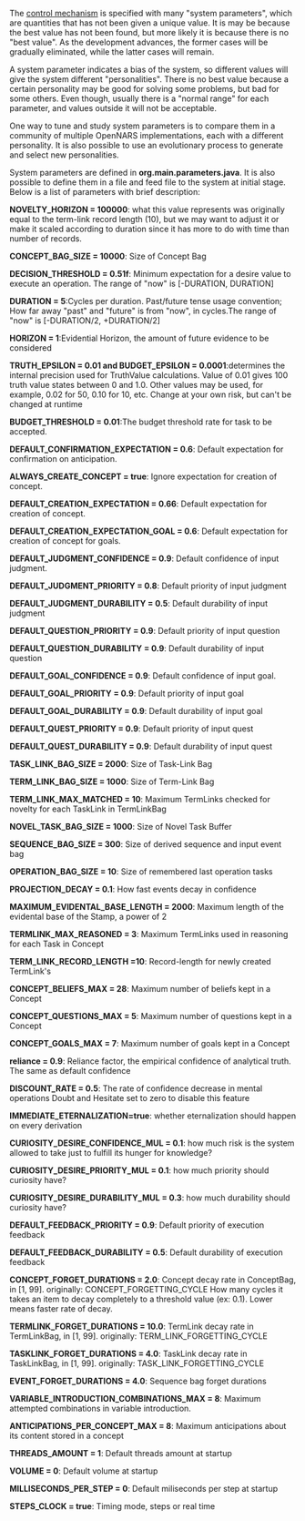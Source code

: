 The [control mechanism](https://github.com/opennars/opennars/wiki/Inference-Control) is specified with many "system parameters", which are quantities that has not been given a unique value. It is may be because the best value has not been found, but more likely it is because there is no "best value". As the development advances, the former cases will be gradually eliminated, while the latter cases will remain.

A system parameter indicates a bias of the system, so different values will give the system different "personalities". There is no best value because a certain personality may be good for solving some problems, but bad for some others. Even though, usually there is a "normal range" for each parameter, and values outside it will not be acceptable.

One way to tune and study system parameters is to compare them in a community of multiple OpenNARS implementations, each with a different personality. It is also possible to use an evolutionary process to generate and select new personalities.

System parameters are defined in **org.main.parameters.java**. It is also possible to define them in a file and feed file to the system at initial stage. Below is a list of parameters with brief description:

**NOVELTY_HORIZON = 100000**: what this value represents was originally equal to the term-link record length (10), but we may want to adjust it or make it scaled according to duration since it has more to do with time than number of records.<br/>

**CONCEPT_BAG_SIZE = 10000**: Size of Concept Bag<br/>

**DECISION_THRESHOLD = 0.51f**: Minimum expectation for a desire value to execute an operation. The range of "now" is [-DURATION, DURATION]<br/> 

**DURATION = 5**:Cycles per duration. Past/future tense usage convention; How far away "past" and "future" is from "now", in cycles.The range of "now" is [-DURATION/2, +DURATION/2]<br/>

**HORIZON = 1**:Evidential Horizon, the amount of future evidence to be considered<br/>

**TRUTH_EPSILON = 0.01 and BUDGET_EPSILON = 0.0001**:determines the internal precision used for TruthValue calculations. Value of 0.01 gives 100 truth value states between 0 and 1.0. Other values may be used, for example, 0.02 for 50, 0.10 for 10, etc. Change at your own risk, but can't be changed at runtime<br/>

**BUDGET_THRESHOLD = 0.01**:The budget threshold rate for task to be accepted.<br/>

**DEFAULT_CONFIRMATION_EXPECTATION = 0.6**: Default expectation for confirmation on anticipation.<br/>

**ALWAYS_CREATE_CONCEPT = true**: Ignore expectation for creation of concept.<br/>

**DEFAULT_CREATION_EXPECTATION = 0.66**: Default expectation for creation of concept.<br/>

**DEFAULT_CREATION_EXPECTATION_GOAL = 0.6**: Default expectation for creation of concept for goals.<br/>

**DEFAULT_JUDGMENT_CONFIDENCE = 0.9**: Default confidence of input judgment.<br/> 

**DEFAULT_JUDGMENT_PRIORITY = 0.8**: Default priority of input judgment<br/>

**DEFAULT_JUDGMENT_DURABILITY = 0.5**: Default durability of input judgment<br/>

**DEFAULT_QUESTION_PRIORITY = 0.9**: Default priority of input question<br/>

**DEFAULT_QUESTION_DURABILITY = 0.9**: Default durability of input question<br/>

**DEFAULT_GOAL_CONFIDENCE = 0.9**: Default confidence of input goal.<br/>

**DEFAULT_GOAL_PRIORITY = 0.9**: Default priority of input goal<br/>

**DEFAULT_GOAL_DURABILITY = 0.9**: Default durability of input goal<br/>

**DEFAULT_QUEST_PRIORITY = 0.9**: Default priority of input quest<br/>

**DEFAULT_QUEST_DURABILITY = 0.9**: Default durability of input quest<br/>

**TASK_LINK_BAG_SIZE = 2000**: Size of Task-Link Bag<br/>

**TERM_LINK_BAG_SIZE = 1000**: Size of Term-Link Bag<br/>

**TERM_LINK_MAX_MATCHED = 10**: Maximum TermLinks checked for novelty for each TaskLink in TermLinkBag<br/>

**NOVEL_TASK_BAG_SIZE = 1000**: Size of Novel Task Buffer<br/>

**SEQUENCE_BAG_SIZE = 300**: Size of derived sequence and input event bag<br/>

**OPERATION_BAG_SIZE = 10**: Size of remembered last operation tasks<br/>

**PROJECTION_DECAY = 0.1**: How fast events decay in confidence<br/>

**MAXIMUM_EVIDENTAL_BASE_LENGTH = 2000**: Maximum length of the evidental base of the Stamp, a power of 2<br/>

**TERMLINK_MAX_REASONED = 3**: Maximum TermLinks used in reasoning for each Task in Concept<br/>

**TERM_LINK_RECORD_LENGTH =10**: Record-length for newly created TermLink's<br/>

**CONCEPT_BELIEFS_MAX = 28**: Maximum number of beliefs kept in a Concept<br/>

**CONCEPT_QUESTIONS_MAX = 5**: Maximum number of questions kept in a Concept<br/>

**CONCEPT_GOALS_MAX = 7**: Maximum number of goals kept in a Concept<br/>

**reliance = 0.9**: Reliance factor, the empirical confidence of analytical truth. The same as default confidence<br/>

**DISCOUNT_RATE = 0.5**: The rate of confidence decrease in mental operations Doubt and Hesitate set to zero to disable this feature<br/>

**IMMEDIATE_ETERNALIZATION=true**: whether eternalization should happen on every derivation<br/>

**CURIOSITY_DESIRE_CONFIDENCE_MUL = 0.1**: how much risk is the system allowed to take just to fulfill its hunger for knowledge? <br/>

**CURIOSITY_DESIRE_PRIORITY_MUL = 0.1**: how much priority should curiosity have?<br/>

**CURIOSITY_DESIRE_DURABILITY_MUL = 0.3**: how much durability should curiosity have?<br/>

**DEFAULT_FEEDBACK_PRIORITY = 0.9**: Default priority of execution feedback<br/>

**DEFAULT_FEEDBACK_DURABILITY = 0.5**: Default durability of execution feedback<br/>

**CONCEPT_FORGET_DURATIONS = 2.0**: Concept decay rate in ConceptBag, in [1, 99].  originally: CONCEPT_FORGETTING_CYCLE How many cycles it takes an item to decay completely to a threshold value (ex: 0.1). Lower means faster rate of decay.<br/>

**TERMLINK_FORGET_DURATIONS = 10.0**: TermLink decay rate in TermLinkBag, in [1, 99]. originally: TERM_LINK_FORGETTING_CYCLE<br/>

**TASKLINK_FORGET_DURATIONS = 4.0**: TaskLink decay rate in TaskLinkBag, in [1, 99]. originally: TASK_LINK_FORGETTING_CYCLE<br/>

**EVENT_FORGET_DURATIONS = 4.0**: Sequence bag forget durations<br/>

**VARIABLE_INTRODUCTION_COMBINATIONS_MAX = 8**: Maximum attempted combinations in variable introduction.<br/>

**ANTICIPATIONS_PER_CONCEPT_MAX = 8**: Maximum anticipations about its content stored in a concept<br/>

**THREADS_AMOUNT = 1**: Default threads amount at startup<br/>

**VOLUME = 0**: Default volume at startup<br/> 

**MILLISECONDS_PER_STEP = 0**: Default miliseconds per step at startup<br/>

**STEPS_CLOCK = true**: Timing mode, steps or real time<br/>
